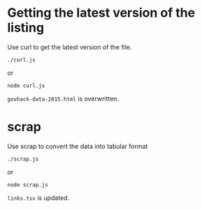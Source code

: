 # Getting the latest version of the listing

Use curl to get the latest version of the file.

    ./curl.js

or

    node curl.js

`govhack-data-2015.html` is overwritten.

# scrap

Use scrap to convert the data into tabular format

    ./scrap.js

or

    node scrap.js

`links.tsv` is updated.
